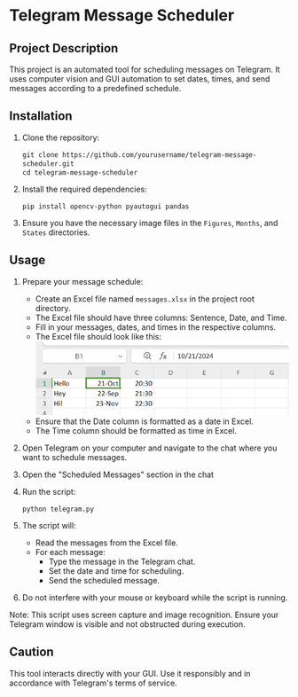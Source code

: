 # Telegram Message Scheduler

## Project Description
This project is an automated tool for scheduling messages on Telegram. It uses computer vision and GUI automation to set dates, times, and send messages according to a predefined schedule.

## Installation

1. Clone the repository:
   ```
   git clone https://github.com/yourusername/telegram-message-scheduler.git
   cd telegram-message-scheduler
   ```

2. Install the required dependencies:
   ```
   pip install opencv-python pyautogui pandas 
   ```

3. Ensure you have the necessary image files in the `Figures`, `Months`, and `States` directories.

## Usage

1. Prepare your message schedule:
   - Create an Excel file named `messages.xlsx` in the project root directory.
   - The Excel file should have three columns: Sentence, Date, and Time.
   - Fill in your messages, dates, and times in the respective columns.
   - The Excel file should look like this:
   ![Excel Sheet Example](Sheet.png)
   - Ensure that the Date column is formatted as a date in Excel.
   - The Time column should be formatted as time in Excel.


2. Open Telegram on your computer and navigate to the chat where you want to schedule messages.

3. Open the "Scheduled Messages" section in the chat

4. Run the script:
   ```
   python telegram.py
   ```

5. The script will:
   - Read the messages from the Excel file.
   - For each message:
     - Type the message in the Telegram chat.
     - Set the date and time for scheduling.
     - Send the scheduled message.

6. Do not interfere with your mouse or keyboard while the script is running.

Note: This script uses screen capture and image recognition. Ensure your Telegram window is visible and not obstructed during execution.

## Caution
This tool interacts directly with your GUI. Use it responsibly and in accordance with Telegram's terms of service.
